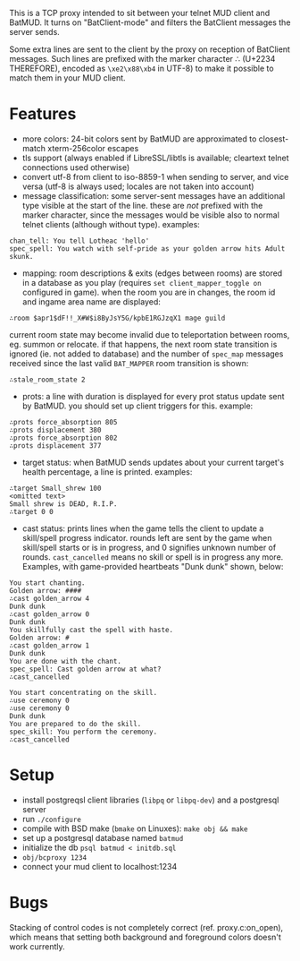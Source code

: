 This is a TCP proxy intended to sit between your telnet MUD client and BatMUD.
It turns on "BatClient-mode" and filters the BatClient messages the server
sends.

Some extra lines are sent to the client by the proxy on reception of BatClient
messages. Such lines are prefixed with the marker character ∴ (U+2234
THEREFORE), encoded as `\xe2\x88\xb4` in UTF-8) to make it possible to match
them in your MUD client.

Features
========

 - more colors: 24-bit colors sent by BatMUD are approximated to closest-match
   xterm-256color escapes
 - tls support (always enabled if LibreSSL/libtls is available; cleartext
   telnet connections used otherwise)
 - convert utf-8 from client to iso-8859-1 when sending to server, and vice
   versa (utf-8 is always used; locales are not taken into account)
 - message classification: some server-sent messages have an additional type
   visible at the start of the line. these are *not* prefixed with the marker
   character, since the messages would be visible also to normal telnet clients
   (although without type). examples:
```
chan_tell: You tell Lotheac 'hello'
spec_spell: You watch with self-pride as your golden arrow hits Adult skunk.
```
 - mapping: room descriptions & exits (edges between rooms) are stored in a
   database as you play (requires `set client_mapper_toggle on` configured in
   game). when the room you are in changes, the room id and ingame area name
   are displayed:
```
∴room $apr1$dF!!_X#W$i8ByJsY5G/kpbE1RGJzqX1 mage guild
```
   current room state may become invalid due to teleportation between rooms,
   eg. summon or relocate. if that happens, the next room state transition is
   ignored (ie. not added to database) and the number of `spec_map` messages
   received since the last valid `BAT_MAPPER` room transition is shown:
```
∴stale_room_state 2
```
 - prots: a line with duration is displayed for every prot status update sent
   by BatMUD. you should set up client triggers for this. example:
```
∴prots force_absorption 805
∴prots displacement 380
∴prots force_absorption 802
∴prots displacement 377
```
 - target status: when BatMUD sends updates about your current target's health
   percentage, a line is printed. examples:
```
∴target Small_shrew 100
<omitted text>
Small shrew is DEAD, R.I.P.
∴target 0 0
```
 - cast status: prints lines when the game tells the client to update a
   skill/spell progress indicator. rounds left are sent by the game when
   skill/spell starts or is in progress, and 0 signifies unknown number of
   rounds. `cast_cancelled` means no skill or spell is in progress any more.
   Examples, with game-provided heartbeats "Dunk dunk" shown, below:
```
You start chanting.
Golden arrow: ####
∴cast golden_arrow 4
Dunk dunk
∴cast golden_arrow 0
Dunk dunk
You skillfully cast the spell with haste.
Golden arrow: #
∴cast golden_arrow 1
Dunk dunk
You are done with the chant.
spec_spell: Cast golden arrow at what?
∴cast_cancelled

You start concentrating on the skill.
∴use ceremony 0
∴use ceremony 0
Dunk dunk
You are prepared to do the skill.
spec_skill: You perform the ceremony.
∴cast_cancelled
```

Setup
=====

 - install postgreqsl client libraries (`libpq` or `libpq-dev`) and a
   postgresql server
 - run `./configure`
 - compile with BSD make (`bmake` on Linuxes): `make obj && make`
 - set up a postgresql database named `batmud`
 - initialize the db `psql batmud < initdb.sql`
 - `obj/bcproxy 1234`
 - connect your mud client to localhost:1234

Bugs
====

Stacking of control codes is not completely correct (ref. proxy.c:on\_open),
which means that setting both background and foreground colors doesn't work
currently.
